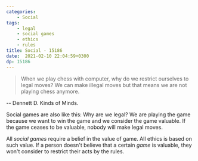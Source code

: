 ```yaml
---
categories: 
    - Social
tags: 
    - legal
    - social games
    - ethics
    - rules
title: Social - 15186
date:  2021-02-10 22:04:59+0300
dp: 15186
---
```



> When we play chess with computer, why do we restrict ourselves to legal moves?
> We can make illegal moves but that means we are not playing chess anymore. 

-- Dennett D. Kinds of Minds. 

Social games are also like this: Why are we legal? We are playing the game
because we want to win the game and we consider the game valuable. If the game
ceases to be valuable, nobody will make legal moves. 

All *social games* require a belief in the value of game. All ethics is based
on such value. If a person doesn't believe that a certain *game* is valuable,
they won't consider to restrict their acts by the rules. 




